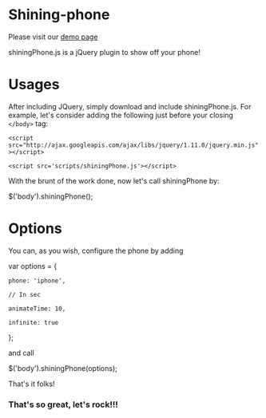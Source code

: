 Shining-phone
=============

Please visit our <a href='http://stevemao.github.io/Shining-phone/demo.html'>demo page</a>

shiningPhone.js is a jQuery plugin to show off your phone!

Usages
=============

After including JQuery, simply download and include shiningPhone.js. For example, let's consider adding the following just before your closing `</body>` tag:

`<script src="http://ajax.googleapis.com/ajax/libs/jquery/1.11.0/jquery.min.js"></script>`

`<script src='scripts/shiningPhone.js'></script>`

With the brunt of the work done, now let's call shiningPhone by:

$('body').shiningPhone();

Options
=============

You can, as you wish, configure the phone by adding

var options = {

    phone: 'iphone',
    
    // In sec
    
    animateTime: 10,
    
    infinite: true
    
};

and call 

$('body').shiningPhone(options);

That's it folks!

### That's so great, let's rock!!!

